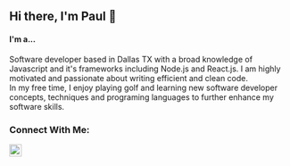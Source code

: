 ## Hi there, I'm Paul 👋

#### I'm a...
Software developer based in Dallas TX with a broad knowledge of Javascript and it's frameworks including Node.js and React.js. I am highly motivated and passionate about writing efficient and clean code.
<br />
In my free time, I enjoy playing golf and learning new software developer concepts, techniques and programing languages to further enhance my software skills.


### Connect With Me:
<img align="left" alt="linkedin" width="22px" src="https://github.com/FortAwesome/Font-Awesome/blob/6.x/svgs/brands/linkedin.svg" />

<!--
- 🔭 I’m currently working on ...
- 🌱 I’m currently learning ...
- 👯 I’m looking to collaborate on ...
- 🤔 I’m looking for help with ...
- 💬 Ask me about ...
- 📫 How to reach me: ...
- 😄 Pronouns: ...
- ⚡ Fun fact: ...
-->
